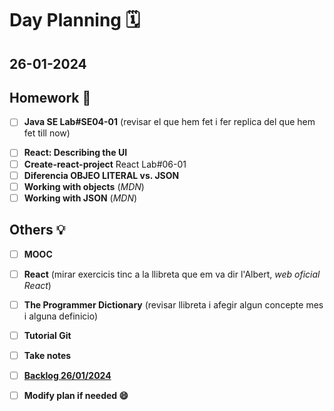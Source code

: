# Day Planning :spiral_calendar:

## 26-01-2024

## Homework :pencil:

+ [ ] **Java SE Lab#SE04-01** (revisar el que hem fet i fer replica del que hem fet till now)
- [ ] **React: Describing the UI**
- [ ] **Create-react-project** React Lab#06-01
- [ ] **Diferencia OBJEO LITERAL vs. JSON**
- [ ] **Working with objects** (*MDN*)
- [ ] **Working with JSON** (*MDN*)

## Others :bulb:

+ [ ] **MOOC**

+ [ ] **React** (mirar exercicis tinc a la llibreta que em va dir l'Albert, *web oficial React*)

+ [ ] **The Programmer Dictionary** (revisar llibreta i afegir algun concepte mes i alguna definicio)
- [ ] **Tutorial Git**

- [ ] **Take notes**

- [ ] **<u>Backlog 26/01/2024</u>**

- [ ] **Modify plan if needed :smile:**

